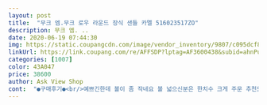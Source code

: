 ```yaml
---
layout: post 
title:  "무크 엠.무크 로우 라운드 장식 샌들 카멜 516023517ZO" 
description: 무크 엠. ..
date: 2020-06-19 07:44:30 
img: https://static.coupangcdn.com/image/vendor_inventory/9807/c095dcf8a88a4bfeb0fedfe54dc0eebbd9ef0fc5029437bc0dd26e6be628.jpg 
linkUrl: https://link.coupang.com/re/AFFSDP?lptag=AF3600438&subid=ahnPublicAsk&pageKey=1514832006&itemId=2600148435&vendorItemId=70591369818&traceid=V0-113-1c0cbe68d76cf6fc 
categories: [1007] 
color: 43A047 
price: 38600 
author: Ask View Shop 
cont:  "●구매후기●<br/>예쁘긴한데 볼이 좀 작네요 볼 넓으신분은 한치수 크게 주문 추천드려요<br/>이뻐요<br/>" 
---
```

